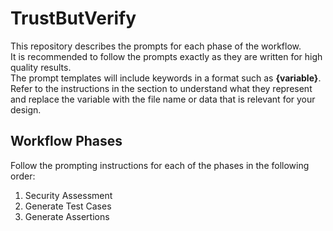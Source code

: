 # TrustButVerify

This repository describes the prompts for each phase of the workflow.<br> 
It is recommended to follow the prompts exactly as they are written for high quality results.<br>
The prompt templates will include keywords in a format such as **{variable}**. Refer to the instructions in the section to understand what they represent and replace the variable with the file name or data that is relevant for your design.

## Workflow Phases
Follow the prompting instructions for each of the phases in the following order:
1. Security Assessment
2. Generate Test Cases
3. Generate Assertions
